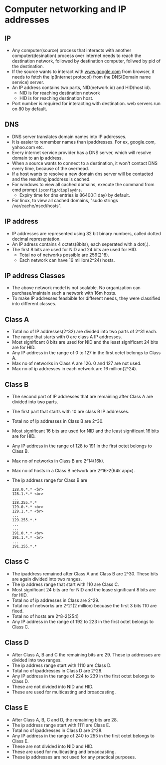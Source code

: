 # Computer networking and IP addresses

IP
-
- Any computer(source) process that interacts with another computer(desination) process over internet needs to reach the destination network, followed by destination computer, follwed by pid of the destination.
- If the source wants to interact with www.google.com from browser, it needs to fetch the ip(Internet protocol) from the DNS(Domain name service) server.
- An IP address contains two parts, NID(network id) and HID(host id). 
  -  NID is for reaching destination network 
  -  HID is for reaching destination host. 
- Port number is required for interacting with destination. web servers run on 80 by default. 

DNS
-
- DNS server translates domain names into IP addresses. 
- It is easier to remember names than ipaddresses. For ex, google.com, yahoo.com etc. 
- Every internet service provider has a DNS server, which will resolve domain to an ip address.
- When a source wants to connect to a destination, it won't contact DNS every time, because of the overhead. 
- If a host wants to resolve a new domain dns server will be contacted and the resulting ipaddress is cached.
- For windows to view all cached domains, execute the command from cmd prompt `ipconfig/displaydns`.
  - Expiry time for dns entries is 86400(1 day) by default.
- For linux, to view all cached domains, "sudo strings /var/cache/nscd/hosts".

IP address
-
- IP addresses are represented using 32 bit binary numbers, called dotted decimal representation. 
- An IP adress contains 4 octets(8bits), each seperated with a dot(.). 
- The first 8 bits are used for NID and 24 bits are used for HID.
  - Total no of networks possible are 256(2^8). 
  - Each network can have 16 million(2^24) hosts. 

IP address Classes
-
- The above network model is not scalable. No organization can purchase/maintain such a network with 16m hosts.
- To make IP addresses feasbible for different needs, they were classified into different classes. 

Class A
-
- Total no of IP addresses(2^32) are divided into two parts of 2^31 each.
- The range that starts with 0 are class A IP addresses.
- Most significant 8 bits are used for NID and the least significant 24 bits are for HID.
- Any IP address in the range of 0 to 127 in the first octet belongs to Class A.
- Max no of networks in Class A are 126. 0 and 127 are not used.
- Max no of ip addresses in each network are 16 million(2^24).

Class B
-
- The second part of IP addresses that are remaining after Class A are divided into two parts.
- The first part that starts with 10 are class B IP addresses.
- Total no of Ip addresses in Class B are 2^30.
- Most significant 16 bits are used for NID and the least significant 16 bits are for HID.
- Any IP address in the range of 128 to 191 in the first octet belongs to Class B.
- Max no of networks in Class B are 2^14(16k).
- Max no of hosts in a Class B network are 2^16-2(64k appx).
- The ip address range for Class B are 

      128.0.*.* <br>
      128.1.*.* <br>
      ...
      128.255.*.*
      129.0.*.* <br>
      129.1.*.* <br>
      ...
      129.255.*.*
      ...
      ...
      191.0.*.* <br>
      191.1.*.* <br>
      ...
      191.255.*.*

Class C
-
- The ipaddress remained after Class A and Class B are 2^30. These bits are again divided into two ranges.
- The ip address range that start with 110 are Class C.
- Most significant 24 bits are for NID and the lease significant 8 bits are for HID.
- Total no of ip addresses in Class are 2^29.
- Total no of networks are 2^21(2 million) becuase the first 3 bits 110 are fixed.
- Total no of hosts are 2^8-2(254)
- Any IP address in the range of 192 to 223 in the first octet belongs to Class C. 

Class D
-
- After Class A, B and C the remaining bits are 29. These ip addresses are divided into two ranges. 
- The ip address range start with 1110 are Class D.
- Total no of ipaddresses in Class D are 2^28.
- Any IP address in the range of 224 to 239 in the first octet belongs to Class D. 
- These are not divided into NID and HID.
- These are used for multicasting and broadcasting.


Class E
-------
- After Class A, B, C and D,  the remaining bits are 28.
- The ip address range start with 1111 are Class E.
- Total no of ipaddresses in Class D are 2^28.
- Any IP address in the range of 240 to 255 in the first octet belongs to Class E. 
- These are not divided into NID and HID.
- These are used for multicasting and broadcasting.
- These ip addresses are not used for any practical purposes.


